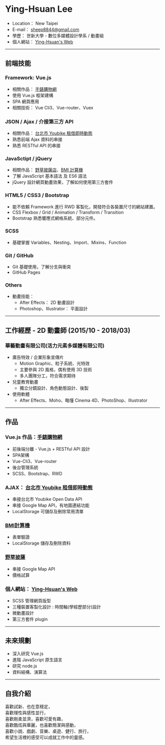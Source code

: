 # Ying-Hsuan Lee
- Location： New Taipei
- E-mail： sheep8844@gmail.com
- 學歷： 世新大學 - 數位多媒體設計學系 / 動畫組
- 個人網站： [Ying-Hsuan's Web](https://ying-hsuan.github.io/Ying-Hsuan-s-Web/)

---------------------------

## 前端技能

### Framework: Vue.js
- 相關作品： [手錶購物網](https://ying-hsuan.github.io/Watches-Shop/#/)
- 使用 Vue.js 框架建構
- SPA 網頁應用
- 相關技術： Vue Cli3、Vue-router、Vuex

### JSON / Ajax / 介接第三方 API 
- 相關作品： [台北市 Youbike 租借即時動態](https://ying-hsuan.github.io/Taipei-Youbike/)
- 熟悉前端 Ajax 資料的串接
- 熟悉 RESTful API 的串接

### JavaSctipt / jQuery
- 相關作品： [野草披薩店](https://ying-hsuan.github.io/Pizza-Shop/)、[BMI 計算機](https://ying-hsuan.github.io/BMI-calc/)
- 了解 JavaScript 基本語法 及 ES6 語法
- jQuery 設計網頁動畫效果，了解如何使用第三方套件

### HTML5 / CSS3 / Bootstrap
- 能不依賴 Framework 進行 RWD 客製化，開發符合各裝置尺寸的網站建置。
- CSS Flexbox / Grid / Animation / Transform / Transition
- Bootstrap 熟悉響應式網格系統、部分元件。

### SCSS
- 基礎掌握 Variables、Nesting、Import、Mixins、Function

### Git / GitHub 
- Git 基礎使用，了解分支與衝突
- GitHub Pages

### Others 
- 動畫技能：
    - After Effects： 2D 動畫設計
    - Photoshop、Illustrator： 平面設計 

---------------------------

## 工作經歷 - 2D 動畫師 (2015/10 - 2018/03)
### 華藝動畫有限公司(活力元素多媒體有限公司)    

- 廣告特效 / 企業形象宣傳片   
    - Motion Graphic、粒子系統、光特效
    - 主要參與 2D 風格，偶有使用 3D 技術
    - 多人團隊分工，符合需求期待
- 兒童教育動畫
    - 獨立分鏡設計、角色動態設計、後製
- 使用軟體
    - After Effects、Moho、略懂 Cinema 4D、PhotoShop、Illustrator

---------------------------

## 作品

### Vue.js 作品：[手錶購物網](https://ying-hsuan.github.io/Watches-Shop/#/)
- 前後端分離 - Vue.js + RESTful API 設計
- SPA架構
- Vue-Cli3、Vue-router
- 後台管理系統
- SCSS、Bootstrap、RWD

### AJAX： [台北市 Youbike 租借即時動態](https://ying-hsuan.github.io/Taipei-Youbike/)
- 串接台北市 Youbike Open Data API
- 串接 Google Map API，有地圖連結功能
- LocalStorage 可儲存及刪除常用清單

### [BMI計算機](https://ying-hsuan.github.io/BMI-calc/)
- 表單驗證
- LocalStorage 儲存及刪除資料

### [野草披薩](https://ying-hsuan.github.io/Pizza-Shop/)
- 串接 Google Map API
- 價格試算

### 個人網站： [Ying-Hsuan's Web](https://ying-hsuan.github.io/Pizza-Shop/)
- SCSS 管理網頁版型
- 三種裝置客製化設計 : 時間軸(學經歷部分)設計
- 微動畫設計
- 第三方套件 plugin

---------------------------

## 未來規劃

- 深入研究 Vue.js
- 進階 JavaScript 原生語言
- 研究 node.js
- 資料結構、演算法

---------------------------

## 自我介紹

喜歡試新、也在意穩定，  
喜歡理性與感性並行，  
喜歡剛柔並濟，喜歡可愛有趣，  
喜歡酷炫與華麗，也喜歡簡潔與感動，  
喜歡小說、戲劇、音樂、桌遊、健行、旅行，  
希望生活裡的感受可以成就工作中的靈感。